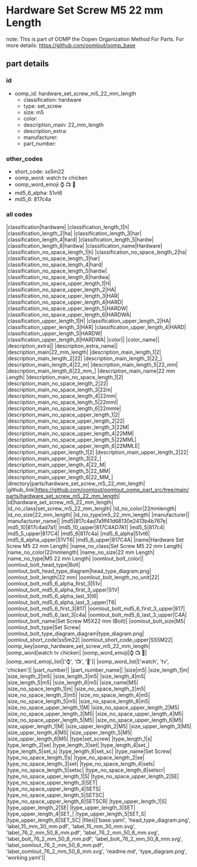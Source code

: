 # Hardware Set Screw M5 22 mm Length  

note: This is part of OOMP the Oopen Organization Method For Parts. For more details: https://github.com/oomlout/oomp_base

##  part details





### id
* oomp_id: hardware_set_screw_m5_22_mm_length
  * classification: hardware
  * type: set_screw
  * size: m5
  * color: 
  * description_main: 22_mm_length
  * description_extra: 
  * manufacturer: 
  * part_number: 

### other_codes
* short_code: ss5m22
* oomp_word: watch tv chicken
* oomp_word_emoji :watch: :tv: :chicken:
* md5_6_alpha: 51vt6
* md5_6: 817c4a

### all codes 
|classification|hardware|
|classification_length_1|h|
|classification_length_2|ha|
|classification_length_3|har|
|classification_length_4|hard|
|classification_length_5|hardw|
|classification_length_6|hardwa|
|classification_name|Hardware|
|classification_no_space_length_1|h|
|classification_no_space_length_2|ha|
|classification_no_space_length_3|har|
|classification_no_space_length_4|hard|
|classification_no_space_length_5|hardw|
|classification_no_space_length_6|hardwa|
|classification_no_space_upper_length_1|H|
|classification_no_space_upper_length_2|HA|
|classification_no_space_upper_length_3|HAR|
|classification_no_space_upper_length_4|HARD|
|classification_no_space_upper_length_5|HARDW|
|classification_no_space_upper_length_6|HARDWA|
|classification_upper_length_1|H|
|classification_upper_length_2|HA|
|classification_upper_length_3|HAR|
|classification_upper_length_4|HARD|
|classification_upper_length_5|HARDW|
|classification_upper_length_6|HARDWA|
|color||
|color_name||
|description_extra||
|description_extra_name||
|description_main|22_mm_length|
|description_main_length_1|2|
|description_main_length_2|22|
|description_main_length_3|22_|
|description_main_length_4|22_m|
|description_main_length_5|22_mm|
|description_main_length_6|22_mm_|
|description_main_name|22 mm Length|
|description_main_no_space_length_1|2|
|description_main_no_space_length_2|22|
|description_main_no_space_length_3|22m|
|description_main_no_space_length_4|22mm|
|description_main_no_space_length_5|22mml|
|description_main_no_space_length_6|22mmle|
|description_main_no_space_upper_length_1|2|
|description_main_no_space_upper_length_2|22|
|description_main_no_space_upper_length_3|22M|
|description_main_no_space_upper_length_4|22MM|
|description_main_no_space_upper_length_5|22MML|
|description_main_no_space_upper_length_6|22MMLE|
|description_main_upper_length_1|2|
|description_main_upper_length_2|22|
|description_main_upper_length_3|22_|
|description_main_upper_length_4|22_M|
|description_main_upper_length_5|22_MM|
|description_main_upper_length_6|22_MM_|
|directory|parts/hardware_set_screw_m5_22_mm_length|
|github_link|https://github.com/oomlout/oomlout_oomp_part_src/tree/main/parts/hardware_set_screw_m5_22_mm_length|
|id|hardware_set_screw_m5_22_mm_length|
|id_no_class|set_screw_m5_22_mm_length|
|id_no_color|22mmlength|
|id_no_size|22_mm_length|
|id_no_type|m5_22_mm_length|
|manufacturer||
|manufacturer_name||
|md5|817c4ad7a1ff41d68130e2413b4b767e|
|md5_10|817c4ad7a1|
|md5_10_upper|817C4AD7A1|
|md5_5|817c4|
|md5_5_upper|817C4|
|md5_6|817c4a|
|md5_6_alpha|51vt6|
|md5_6_alpha_upper|51VT6|
|md5_6_upper|817C4A|
|name|Hardware Set Screw M5 22 mm Length|
|name_no_class|Set Screw M5 22 mm Length|
|name_no_color|22mmlength|
|name_no_size|22 mm Length|
|name_no_type|M5 22 mm Length|
|oomlout_bolt_color||
|oomlout_bolt_head_type|Bolt|
|oomlout_bolt_head_type_diagram|head_type_diagram.png|
|oomlout_bolt_length|22 mm|
|oomlout_bolt_length_no_unit|22|
|oomlout_bolt_md5_6_alpha_first_3|51v|
|oomlout_bolt_md5_6_alpha_first_3_upper|51V|
|oomlout_bolt_md5_6_alpha_last_3|t6|
|oomlout_bolt_md5_6_alpha_last_3_upper|T6|
|oomlout_bolt_md5_6_first_3|817|
|oomlout_bolt_md5_6_first_3_upper|817|
|oomlout_bolt_md5_6_last_3|c4a|
|oomlout_bolt_md5_6_last_3_upper|C4A|
|oomlout_bolt_name|Set Screw M5X22 mm  (Bolt)|
|oomlout_bolt_size|M5|
|oomlout_bolt_type|Set Screw|
|oomlout_bolt_type_diagram_diagram|type_diagram.png|
|oomlout_short_code|ss5m22|
|oomlout_short_code_upper|SS5M22|
|oomp_key|oomp_hardware_set_screw_m5_22_mm_length|
|oomp_word|watch tv chicken|
|oomp_word_emoji|:watch: :tv: :chicken:|
|oomp_word_emoji_list|[':watch:', ':tv:', ':chicken:']|
|oomp_word_list|['watch', 'tv', 'chicken']|
|part_number||
|part_number_name||
|size|m5|
|size_length_1|m|
|size_length_2|m5|
|size_length_3|m5|
|size_length_4|m5|
|size_length_5|m5|
|size_length_6|m5|
|size_name|M5|
|size_no_space_length_1|m|
|size_no_space_length_2|m5|
|size_no_space_length_3|m5|
|size_no_space_length_4|m5|
|size_no_space_length_5|m5|
|size_no_space_length_6|m5|
|size_no_space_upper_length_1|M|
|size_no_space_upper_length_2|M5|
|size_no_space_upper_length_3|M5|
|size_no_space_upper_length_4|M5|
|size_no_space_upper_length_5|M5|
|size_no_space_upper_length_6|M5|
|size_upper_length_1|M|
|size_upper_length_2|M5|
|size_upper_length_3|M5|
|size_upper_length_4|M5|
|size_upper_length_5|M5|
|size_upper_length_6|M5|
|type|set_screw|
|type_length_1|s|
|type_length_2|se|
|type_length_3|set|
|type_length_4|set_|
|type_length_5|set_s|
|type_length_6|set_sc|
|type_name|Set Screw|
|type_no_space_length_1|s|
|type_no_space_length_2|se|
|type_no_space_length_3|set|
|type_no_space_length_4|sets|
|type_no_space_length_5|setsc|
|type_no_space_length_6|setscr|
|type_no_space_upper_length_1|S|
|type_no_space_upper_length_2|SE|
|type_no_space_upper_length_3|SET|
|type_no_space_upper_length_4|SETS|
|type_no_space_upper_length_5|SETSC|
|type_no_space_upper_length_6|SETSCR|
|type_upper_length_1|S|
|type_upper_length_2|SE|
|type_upper_length_3|SET|
|type_upper_length_4|SET_|
|type_upper_length_5|SET_S|
|type_upper_length_6|SET_SC|
|files|['base.yaml', 'head_type_diagram.png', 'label_15_mm_30_mm.pdf', 'label_15_mm_30_mm.svg', 'label_76_2_mm_50_8_mm.pdf', 'label_76_2_mm_50_8_mm.svg', 'label_bolt_76_2_mm_50_8_mm.pdf', 'label_bolt_76_2_mm_50_8_mm.svg', 'label_oomlout_76_2_mm_50_8_mm.pdf', 'label_oomlout_76_2_mm_50_8_mm.svg', 'readme.md', 'type_diagram.png', 'working.yaml']|
